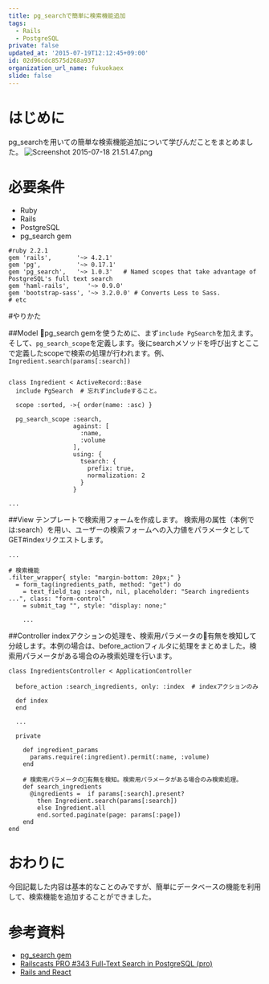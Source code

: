 ```yaml
---
title: pg_searchで簡単に検索機能追加
tags:
  - Rails
  - PostgreSQL
private: false
updated_at: '2015-07-19T12:12:45+09:00'
id: 02d96cdc8575d268a937
organization_url_name: fukuokaex
slide: false
---
```

# はじめに

pg_searchを用いての簡単な検索機能追加について学びんだことをまとめました。
![Screenshot 2015-07-18 21.51.47.png](https://qiita-image-store.s3.amazonaws.com/0/82804/1ce907d4-6210-9db0-c5b2-248bfdf587be.png)

# 必要条件
- Ruby
- Rails
- PostgreSQL
- pg_search gem

```rb:Gemfile
#ruby 2.2.1
gem 'rails',       '~> 4.2.1'
gem 'pg',          '~> 0.17.1'
gem 'pg_search',   '~> 1.0.3'   # Named scopes that take advantage of PostgreSQL's full text search
gem 'haml-rails',     '~> 0.9.0'
gem 'bootstrap-sass', '~> 3.2.0.0' # Converts Less to Sass.
# etc
```

#やりかた

##Model
pg_search gemを使うために、まず`include PgSearch`を加えます。
そして、`pg_search_scope`を定義します。後にsearchメソッドを呼び出すとここで定義したscopeで検索の処理が行われます。例、`Ingredient.search(params[:search])`

```rb:Model

class Ingredient < ActiveRecord::Base
  include PgSearch  # 忘れずincludeすること。

  scope :sorted, ->{ order(name: :asc) }

  pg_search_scope :search,
                  against: [
                    :name,
                    :volume
                  ],
                  using: {
                    tsearch: {
                      prefix: true,
                      normalization: 2
                    }
                  }

...
```

##View
テンプレートで検索用フォームを作成します。
検索用の属性（本例では:search）を用い、ユーザーの検索フォームへの入力値をパラメータとしてGET#indexリクエストします。

```haml:View
...

# 検索機能
.filter_wrapper{ style: "margin-bottom: 20px;" }
  = form_tag(ingredients_path, method: "get") do
    = text_field_tag :search, nil, placeholder: "Search ingredients ...", class: "form-control"
    = submit_tag "", style: "display: none;"

    ...
```

##Controller
indexアクションの処理を、検索用パラメータの有無を検知して分岐します。本例の場合は、before_actionフィルタに処理をまとめました。検索用パラメータがある場合のみ検索処理を行います。

```rb:Controller
class IngredientsController < ApplicationController

  before_action :search_ingredients, only: :index  # indexアクションのみ

  def index
  end

  ...

  private

    def ingredient_params
      params.require(:ingredient).permit(:name, :volume)
    end

    # 検索用パラメータの有無を検知。検索用パラメータがある場合のみ検索処理。
    def search_ingredients
      @ingredients =  if params[:search].present?
        then Ingredient.search(params[:search])
        else Ingredient.all
        end.sorted.paginate(page: params[:page])
    end
end

```

# おわりに
今回記載した内容は基本的なことのみですが、簡単にデータベースの機能を利用して、検索機能を追加することができました。

# 参考資料

- [pg_search gem](https://github.com/Casecommons/pg_search)
- [Railscasts PRO #343 Full-Text Search in PostgreSQL (pro)](https://www.youtube.com/watch?v=n41F29Qln5E)
- [Rails and React](http://codeloveandboards.com/blog/2014/09/10/rails-and-react-ii-a-real-use-case/)
